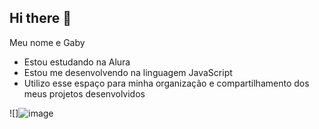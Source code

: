 ## Hi there 👋

Meu nome e Gaby

- Estou estudando na Alura
- Estou me desenvolvendo na linguagem JavaScript
- Utilizo esse espaço para minha organização e
compartilhamento dos meus projetos desenvolvidos

![]![image](https://media1.tenor.com/m/GrmuOpvye74AAAAC/bts-tattoo.gif)

